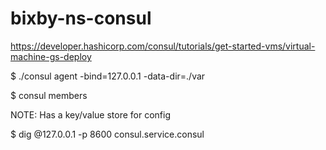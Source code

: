 # bixby-ns-consul

https://developer.hashicorp.com/consul/tutorials/get-started-vms/virtual-machine-gs-deploy

$ ./consul agent -bind=127.0.0.1 -data-dir=./var

$ consul members

NOTE: Has a key/value store for config

$ dig @127.0.0.1 -p 8600 consul.service.consul